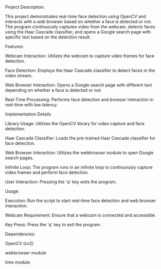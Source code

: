 Project Description:

This project demonstrates real-time face detection using OpenCV and interacts with a web browser based on whether a face is detected or not. The program continuously captures video from the webcam, detects faces using the Haar Cascade classifier, and opens a Google search page with specific text based on the detection result.

Features:

Webcam Interaction: Utilizes the webcam to capture video frames for face detection.

Face Detection: Employs the Haar Cascade classifier to detect faces in the video stream.

Web Browser Interaction: Opens a Google search page with different text depending on whether a face is detected or not.

Real-Time Processing: Performs face detection and browser interaction in real-time with low latency.

Implementation Details

Library Usage: Utilizes the OpenCV library for video capture and face detection.

Haar Cascade Classifier: Loads the pre-trained Haar Cascade classifier for face detection.

Web Browser Interaction: Utilizes the webbrowser module to open Google search pages.

Infinite Loop: The program runs in an infinite loop to continuously capture video frames and perform face detection.

User Interaction: Pressing the 'q' key exits the program.

Usage:

Execution: Run the script to start real-time face detection and web browser interaction.

Webcam Requirement: Ensure that a webcam is connected and accessible.

Key Press: Press the 'q' key to exit the program.

Dependencies:

OpenCV (cv2)

webbrowser module

time module

